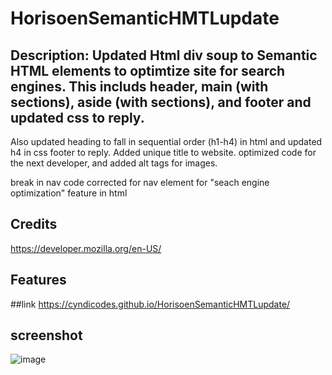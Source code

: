# HorisoenSemanticHMTLupdate

## Description: Updated Html div soup to Semantic HTML elements to optimtize site for search engines. This includs header, main (with sections), aside (with sections), and footer and updated css to reply.
Also updated heading to fall in sequential order (h1-h4) in html and updated h4 in css footer to reply.
Added unique title to website.
optimized code for the next developer, and added alt tags for images. 

break in nav code corrected for nav element for "seach engine optimization" feature in html

## Credits

https://developer.mozilla.org/en-US/

## Features

<nav></nav>

##link
https://cyndicodes.github.io/HorisoenSemanticHMTLupdate/

## screenshot
![image](https://github.com/CyndiCodes/SemanticHMTLupdate/assets/135991739/37332282-a3a2-462d-84a8-2697a594f129)
